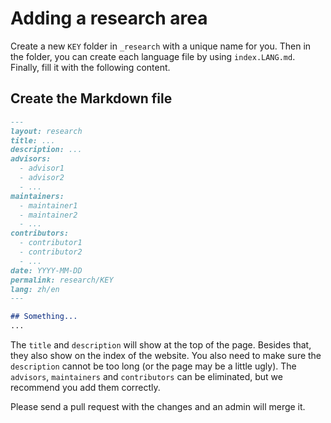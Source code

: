 # Adding a research area

Create a new `KEY` folder in `_research` with a unique name for you.
Then in the folder, you can create each language file by using `index.LANG.md`.
Finally, fill it with the following content.

## Create the Markdown file

```md
---
layout: research
title: ...
description: ...
advisors:
  - advisor1
  - advisor2
  - ...
maintainers:
  - maintainer1
  - maintainer2
  - ...
contributors:
  - contributor1
  - contributor2
  - ...
date: YYYY-MM-DD
permalink: research/KEY
lang: zh/en
---

## Something...
...
```

The `title` and `description` will show at the top of the page. Besides that, they also show on the index of the website.
You also need to make sure the `description` cannot be too long (or the page may be a little ugly).
The `advisors`, `maintainers` and `contributors` can be eliminated, but we recommend you add them correctly.

Please send a pull request with the changes and an admin will merge it.
